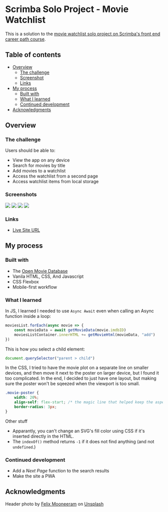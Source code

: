 # Scrimba Solo Project - Movie Watchlist

This is a solution to the [movie watchlist solo project on Scrimba's front end career path course](https://scrimba.com).

## Table of contents

-   [Overview](#overview)
    -   [The challenge](#the-challenge)
    -   [Screenshot](#screenshot)
    -   [Links](#links)
-   [My process](#my-process)
    -   [Built with](#built-with)
    -   [What I learned](#what-i-learned)
    -   [Continued development](#continued-development)
-   [Acknowledgments](#acknowledgments)

## Overview

### The challenge

Users should be able to:

-   View the app on any device
-   Search for movies by title
-   Add movies to a watchlist
-   Access the watchlist from a second page
-   Access watchlist items from local storage

### Screenshots

![](/images/screenshot-1.png)
![](/images/screenshot-2.png)
![](/images/screenshot-3.png)
![](/images/screenshot-4.png)

### Links

-   [Live Site URL](https://syd-movie-watchlist.netlify.app)

## My process

### Built with

-   The [Open Movie Database](https://www.omdbapi.com/)
-   Vanila HTML, CSS, And Javascript
-   CSS Flexbox
-   Mobile-first workflow

### What I learned

In JS, I learned I needed to use `Async Await` even when calling an Async function inside a loop:

```js
moviesList.forEach(async movie => {
	const movieData = await getMovieData(movie.imdbID)
	moviesListContainer.innerHTML += getMovieHtml(movieData, "add")
})
```

This is how you select a child element:

```js
document.querySelector("parent > child")
```

In the CSS, I tried to have the movie plot on a separate line on smaller devices, and then move it next to the poster on larger device, but I found it too complicated. In the end, I decided to just have one layout, but making sure the poster won't be sqeezed when the viewport is too small.

```css
.movie-poster {
	width: 20%;
	align-self: flex-start; /* the magic line that helped keep the aspect ratio*/
	border-radius: 3px;
}
```

Other stuff

-   Apparantly, you can't change an SVG's fill color using CSS if it's inserted directly in the HTML.
-   The `indexOf()` method returns `-1` if it does not find anything (and not `undefined`.)

### Continued development

-   Add a _Next Page_ function to the search results
-   Make the site a PWA

## Acknowledgments

Header photo by <a href="https://unsplash.com/@felixmooneeram?utm_source=unsplash&utm_medium=referral&utm_content=creditCopyText">Felix Mooneeram</a> on <a href="https://unsplash.com/s/photos/cinema?utm_source=unsplash&utm_medium=referral&utm_content=creditCopyText">Unsplash</a>
